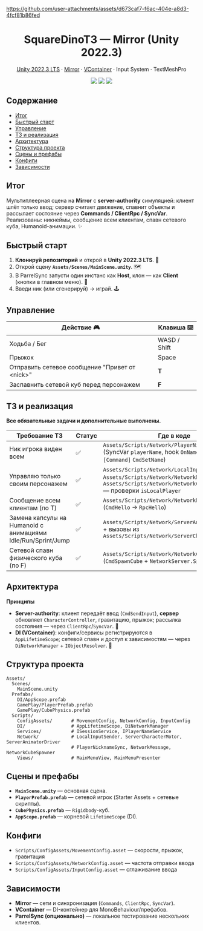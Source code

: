 https://github.com/user-attachments/assets/d673caf7-f6ac-404e-a8d3-4fcf81b86fed
<h1 align="center">SquareDinoT3 — Mirror (Unity 2022.3)</h1>
<p align="center">
  <a href="https://unity.com/">Unity 2022.3 LTS</a> · 
  <a href="https://mirror-networking.gitbook.io/docs/">Mirror</a> · 
  <a href="https://vcontainer.hadashikick.jp/">VContainer</a> · 
  Input System · TextMeshPro
</p>
<p align="center">
  <a href="#"><img src="https://img.shields.io/badge/Unity-2022.3_LTS-informational" /></a>
  <a href="#"><img src="https://img.shields.io/badge/Mirror-server_authority-success" /></a>
  <a href="#"><img src="https://img.shields.io/badge/DI-VContainer-blue" /></a>
</p>

## Содержание
- [Итог](#итог)
- [Быстрый старт](#быстрый-старт)
- [Управление](#управление)
- [ТЗ и реализация](#тз-и-реализация)
- [Архитектура](#архитектура)
- [Структура проекта](#структура-проекта)
- [Сцены и префабы](#сцены-и-префабы)
- [Конфиги](#конфиги)
- [Зависимости](#зависимости)

## Итог
Мультиплеерная сцена на **Mirror** с **server-authority** симуляцией: клиент шлёт только ввод; сервер считает движение, спавнит объекты и рассылает состояние через **Commands / ClientRpc / SyncVar**. Реализованы: никнеймы, сообщение всем клиентам, спавн сетевого куба, Humanoid-анимации. ✨

## Быстрый старт
1. **Клонируй репозиторий** и открой в **Unity 2022.3 LTS**. 🧩  
2. Открой сцену **`Assets/Scenes/MainScene.unity`**. 🗺️  
3. В ParrelSync запусти один инстанс как **Host**, клон — как **Client** (кнопки в главном меню). 🧪  
4. Введи ник (или сгенерируй) → играй. 🕹️  

## Управление
| Действие 🎮                                          | Клавиша ⌨️   |
|-----------------------------------------------------|--------------|
| Ходьба / Бег                                        | WASD / Shift |
| Прыжок                                              | Space        |
| Отправить сетевое сообщение "Привет от &lt;nick&gt;"| **T**        |
| Заспавнить сетевой куб перед персонажем             | **F**        |

## ТЗ и реализация
**Все обязательные задачи и дополнительные выполнены.**

| Требование ТЗ                                                | Статус | Где в коде                                                                                                                                                          |
| ------------------------------------------------------------ | ------ | ------------------------------------------------------------------------------------------------------------------------------------------------------------------- |
| Ник игрока виден всем                                        | ✅      | `Assets/Scripts/Network/PlayerNicknameSync.cs` (SyncVar `playerName`, hook `OnNameChanged`, `[Command]` `CmdSetName`)                                               |
| Управляю только своим персонажем                             | ✅      | `Assets/Scripts/Network/LocalInputSender.cs`, `Assets/Scripts/Network/NetworkMessage.cs`, `Assets/Scripts/Network/NetworkCubeSpawner.cs` — проверки `isLocalPlayer` |
| Сообщение всем клиентам (по T)                               | ✅      | `Assets/Scripts/Network/NetworkMessage.cs` (`CmdHello` → `RpcHello`)                                                                                                |
| Замена капсулы на Humanoid c анимациями Idle/Run/Sprint/Jump | ✅      | `Assets/Scripts/Network/ServerAnimatorDriver.cs` + вызовы из `Assets/Scripts/Network/ServerCharacterMotor.cs`                                                       |
| Сетевой спавн физического куба (по F)                        | ✅      | `Assets/Scripts/Network/NetworkCubeSpawner.cs` (`CmdSpawnCube` + `NetworkServer.Spawn`)                                                                             |

## Архитектура
**Принципы**
- **Server-authority**: клиент передаёт ввод (`CmdSendInput`), **сервер** обновляет `CharacterController`, гравитацию, прыжок; рассылка состояния — через `ClientRpc`/`SyncVar`. 🚦  
- **DI (VContainer)**: конфиги/сервисы регистрируются в `AppLifetimeScope`; сетевой спавн и доступ к зависимостям — через `DiNetworkManager` + `IObjectResolver`. 🧰  

## Структура проекта
```
Assets/
  Scenes/
    MainScene.unity
  Prefabs/
    DI/AppScope.prefab
    GamePlay/PlayerPrefab.prefab
    GamePlay/CubePhysics.prefab
  Scripts/
    ConfigAssets/       # MovementConfig, NetworkConfig, InputConfig
    DI/                 # AppLifetimeScope, DiNetworkManager
    Services/           # ISessionService, IPlayerNameService
    Network/            # LocalInputSender, ServerCharacterMotor, ServerAnimatorDriver
                        # PlayerNicknameSync, NetworkMessage, NetworkCubeSpawner
    Views/              # MainMenuView, MainMenuPresenter
```

## Сцены и префабы
- **`MainScene.unity`** — основная сцена.
- **`PlayerPrefab.prefab`** — сетевой игрок (Starter Assets + сетевые скрипты).
- **`CubePhysics.prefab`** —  `Rigidbody`-куб.
- **`AppScope.prefab`** — корневой `LifetimeScope` (DI).

## Конфиги
- `Scripts/ConfigAssets/MovementConfig.asset` — скорости, прыжок, гравитация
- `Scripts/ConfigAssets/NetworkConfig.asset` — частота отправки ввода
- `Scripts/ConfigAssets/InputConfig.asset` — сглаживание ввода

## Зависимости
- **Mirror** — сети и синхронизация (`Commands`, `ClientRpc`, `SyncVar`).
- **VContainer** — DI-контейнер для MonoBehaviour/префабов.
- **ParrelSync (опционально)** — локальное тестирование нескольких клиентов.

